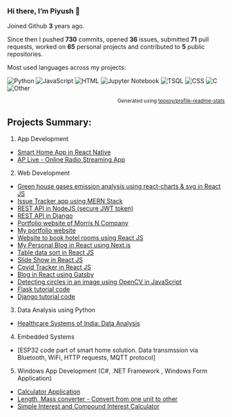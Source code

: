 ### Hi there, I’m Piyush 👋

Joined Github **3** years ago.

Since then I pushed **730** commits, opened **36** issues, submitted **71** pull requests, worked on **65** personal projects and contributed to **5** public repositories.

Most used languages across my projects:

![Python](https://img.shields.io/static/v1?style=flat-square&label=%E2%A0%80&color=555&labelColor=%233572A5&message=Python%EF%B8%B167.3%25)
![JavaScript](https://img.shields.io/static/v1?style=flat-square&label=%E2%A0%80&color=555&labelColor=%23f1e05a&message=JavaScript%EF%B8%B125%25)
![HTML](https://img.shields.io/static/v1?style=flat-square&label=%E2%A0%80&color=555&labelColor=%23e34c26&message=HTML%EF%B8%B12.2%25)
![Jupyter Notebook](https://img.shields.io/static/v1?style=flat-square&label=%E2%A0%80&color=555&labelColor=%23DA5B0B&message=Jupyter%20Notebook%EF%B8%B11.8%25)
![TSQL](https://img.shields.io/static/v1?style=flat-square&label=%E2%A0%80&color=555&labelColor=%23e38c00&message=TSQL%EF%B8%B11.5%25)
![CSS](https://img.shields.io/static/v1?style=flat-square&label=%E2%A0%80&color=555&labelColor=%23563d7c&message=CSS%EF%B8%B11.1%25)
![C](https://img.shields.io/static/v1?style=flat-square&label=%E2%A0%80&color=555&labelColor=%23555555&message=C%EF%B8%B10.2%25)
![Other](https://img.shields.io/static/v1?style=flat-square&label=%E2%A0%80&color=555&labelColor=%23ededed&message=Other%EF%B8%B10.6%25)

<p align="right"><sub>Generated using <a href="https://github.com/marketplace/actions/profile-readme-stats">teoxoy/profile-readme-stats</a></sub></p>


## Projects Summary:

1) App Development
- [Smart Home App in React Native ](https://github.com/piyushnanwani/ultra-legendary-fortnight)
- [AP Live - Online Radio Streaming App ](https://play.google.com/store/apps/details?id=com.aplive)

2) Web Development
- [Green house gases emission analysis using react-charts & svg in React JS](https://github.com/piyushnanwani/greenhouse-doodle)
- [Issue Tracker app using MERN Stack](https://github.com/piyushnanwani/issue-tracker-app)
- [REST API in NodeJS (secure JWT token) ](https://github.com/piyushnanwani/smart_home_backend)
- [REST API in Django ](https://github.com/piyushnanwani/rest-api-django)
- [Portfolio website of Morris N Company](https://morrisncompany.com)
- [My portfolio website](https://github.com/piyushnanwani/piyushnanwani.github.io)
- [Website to book hotel rooms using React JS ](https://github.com/piyushnanwani/beach-resort)
- [My Personal Blog in React using Next.js ](https://github.com/piyushnanwani/my-blog)
- [Table data sort in React JS ](https://github.com/piyushnanwani/react-table-data-sort)
- [Slide Show in React JS ](https://github.com/piyushnanwani/react-slideshow-app)
- [Covid Tracker in React JS ](https://github.com/piyushnanwani/covid-19-tracker)
- [Blog in React using Gatsby](http://pics.piiyush.me) 
- [Detecting circles in an image using OpenCV in JavaScript ](https://github.com/piyushnanwani/finding-circles)
- [Flask tutorial code ](https://github.com/piyushnanwani/flask-mega-tutorial)
- [Django tutorial code ](https://github.com/piyushnanwani/mysitePart4)

3) Data Analysis using Python
- [Healthcare Systems of India: Data Analysis](https://github.com/piyushnanwani/Healthcare-India-Data-Analysis)

4) Embedded Systems
- [ESP32 code part of smart home solution. Data transmssion via Bluetooth, WiFi, HTTP requests, MQTT protocol]

5) Windows App Development (C#, .NET Framework , Windows Form Application)
- [Calculator Application](https://github.com/piyushnanwani/calculator-using-c-sharp)
- [Length, Mass converter - Convert from one unit to other](https://github.com/piyushnanwani/length-mass-converter-c-sharp)
- [Simple Interest and Compound Interest Calculator](https://github.com/piyushnanwani/interest-calculator-c-sharp)


